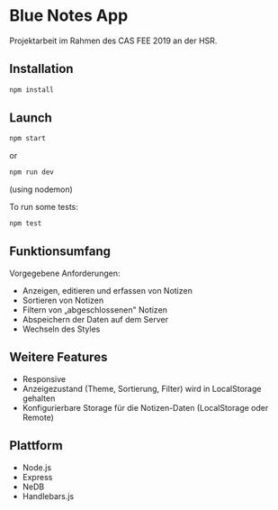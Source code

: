 # Blue Notes App

Projektarbeit im Rahmen des CAS FEE 2019 an der HSR. 

## Installation

```bash
npm install
```

## Launch

```bash
npm start
```
or
```bash
npm run dev
```
(using nodemon)

To run some tests:
```bash
npm test
```

## Funktionsumfang

Vorgegebene Anforderungen:
- Anzeigen, editieren und erfassen von Notizen
- Sortieren von Notizen
- Filtern von „abgeschlossenen" Notizen
- Abspeichern der Daten auf dem Server
- Wechseln des Styles

## Weitere Features

- Responsive
- Anzeigezustand (Theme, Sortierung, Filter) wird in LocalStorage gehalten
- Konfigurierbare Storage für die Notizen-Daten (LocalStorage oder Remote)

## Plattform

- Node.js
- Express
- NeDB
- Handlebars.js
